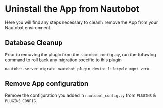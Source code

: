 # Uninstall the App from Nautobot

Here you will find any steps necessary to cleanly remove the App from your Nautobot environment.

## Database Cleanup

Prior to removing the plugin from the `nautobot_config.py`, run the following command to roll back any migration specific to this plugin.

```shell
nautobot-server migrate nautobot_plugin_device_lifecycle_mgmt zero
```

## Remove App configuration

Remove the configuration you added in `nautobot_config.py` from `PLUGINS` & `PLUGINS_CONFIG`.
